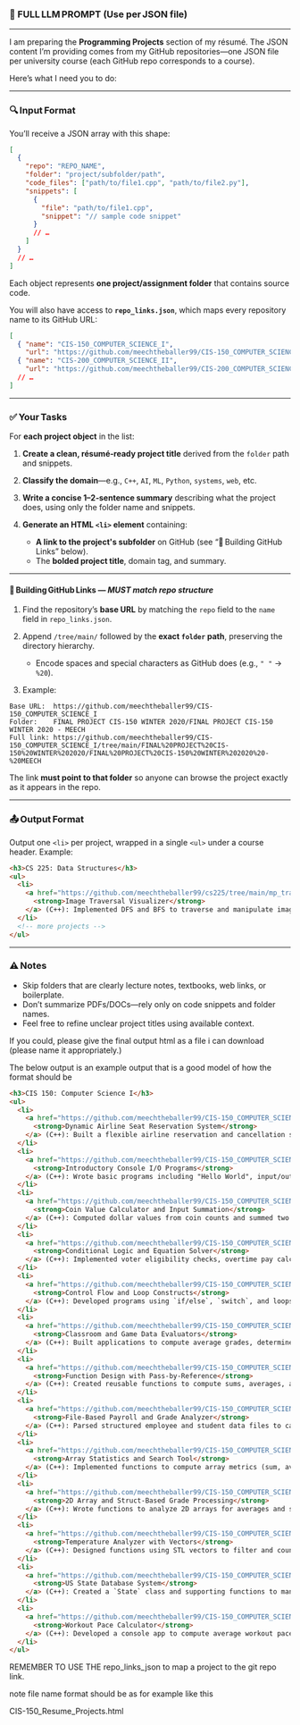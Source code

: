 ### 🧠 FULL LLM PROMPT (Use per JSON file)

---

I am preparing the **Programming Projects** section of my résumé. The JSON content I’m providing comes from my GitHub repositories—one JSON file per university course (each GitHub repo corresponds to a course).

Here’s what I need you to do:

---

### 🔍 Input Format

You’ll receive a JSON array with this shape:

```json
[
  {
    "repo": "REPO_NAME",
    "folder": "project/subfolder/path",
    "code_files": ["path/to/file1.cpp", "path/to/file2.py"],
    "snippets": [
      {
        "file": "path/to/file1.cpp",
        "snippet": "// sample code snippet"
      }
      // …
    ]
  }
  // …
]
```

Each object represents **one project/assignment folder** that contains source code.

You will also have access to **`repo_links.json`**, which maps every repository name to its GitHub URL:

```json
[
  { "name": "CIS-150_COMPUTER_SCIENCE_I",
    "url": "https://github.com/meechtheballer99/CIS-150_COMPUTER_SCIENCE_I" },
  { "name": "CIS-200_COMPUTER_SCIENCE_II",
    "url": "https://github.com/meechtheballer99/CIS-200_COMPUTER_SCIENCE_II" }
  // …
]
```

---

### ✅ Your Tasks

For **each project object** in the list:

1. **Create a clean, résumé‑ready project title** derived from the `folder` path and snippets.
2. **Classify the domain**—e.g., `C++`, `AI`, `ML`, `Python`, `systems`, `web`, etc.
3. **Write a concise 1–2‑sentence summary** describing what the project does, using only the folder name and snippets.
4. **Generate an HTML `<li>` element** containing:

   * **A link to the project's subfolder** on GitHub (see “🔗 Building GitHub Links” below).
   * The **bolded project title**, domain tag, and summary.

---

#### 🔗 Building GitHub Links — *MUST match repo structure*

1. Find the repository’s **base URL** by matching the `repo` field to the `name` field in `repo_links.json`.
2. Append `/tree/main/` followed by the **exact `folder` path**, preserving the directory hierarchy.

   * Encode spaces and special characters as GitHub does (e.g., `" "` → `%20`).
3. Example:

```
Base URL:  https://github.com/meechtheballer99/CIS-150_COMPUTER_SCIENCE_I  
Folder:    FINAL PROJECT CIS-150 WINTER 2020/FINAL PROJECT CIS-150 WINTER 2020 - MEECH  
Full link: https://github.com/meechtheballer99/CIS-150_COMPUTER_SCIENCE_I/tree/main/FINAL%20PROJECT%20CIS-150%20WINTER%202020/FINAL%20PROJECT%20CIS-150%20WINTER%202020%20-%20MEECH
```

The link **must point to that folder** so anyone can browse the project exactly as it appears in the repo.

---

### 📤 Output Format

Output one `<li>` per project, wrapped in a single `<ul>` under a course header. Example:

```html
<h3>CS 225: Data Structures</h3>
<ul>
  <li>
    <a href="https://github.com/meechtheballer99/cs225/tree/main/mp_traversals">
      <strong>Image Traversal Visualizer</strong>
    </a> (C++): Implemented DFS and BFS to traverse and manipulate image pixels based on color thresholds, enabling interactive visual exploration.
  </li>
  <!-- more projects -->
</ul>
```

---

### ⚠️ Notes

* Skip folders that are clearly lecture notes, textbooks, web links, or boilerplate.
* Don’t summarize PDFs/DOCs—rely only on code snippets and folder names.
* Feel free to refine unclear project titles using available context.


If you could, please give the final output html as a file i can download (please name it appropriately.)

The below output is an example output that is a good model of how the format should be

```html
<h3>CIS 150: Computer Science I</h3>
<ul>
  <li>
    <a href="https://github.com/meechtheballer99/CIS-150_COMPUTER_SCIENCE_I/tree/main/FINAL%20PROJECT%20CIS-150%20WINTER%202020/FINAL%20PROJECT%20CIS-150%20WINTER%202020%20-%20MEECH">
      <strong>Dynamic Airline Seat Reservation System</strong>
    </a> (C++): Built a flexible airline reservation and cancellation system that handles any number of rows and seat configurations by parsing structured input files; supported mixed row formats and dynamic seating arrangements.
  </li>
  <li>
    <a href="https://github.com/meechtheballer99/CIS-150_COMPUTER_SCIENCE_I/tree/main/Lab%201">
      <strong>Introductory Console I/O Programs</strong>
    </a> (C++): Wrote basic programs including "Hello World", input/output prompts, and ASCII triangle patterns to build foundational C++ programming skills.
  </li>
  <li>
    <a href="https://github.com/meechtheballer99/CIS-150_COMPUTER_SCIENCE_I/tree/main/Lab%202">
      <strong>Coin Value Calculator and Input Summation</strong>
    </a> (C++): Computed dollar values from coin counts and summed two integers based on user input, focusing on basic arithmetic and input handling.
  </li>
  <li>
    <a href="https://github.com/meechtheballer99/CIS-150_COMPUTER_SCIENCE_I/tree/main/Lab%203">
      <strong>Conditional Logic and Equation Solver</strong>
    </a> (C++): Implemented voter eligibility checks, overtime pay calculation, and quadratic equation root evaluation using control structures and mathematical formulas.
  </li>
  <li>
    <a href="https://github.com/meechtheballer99/CIS-150_COMPUTER_SCIENCE_I/tree/main/Lab%204">
      <strong>Control Flow and Loop Constructs</strong>
    </a> (C++): Developed programs using `if/else`, `switch`, and loops to handle temperature advice, triangle printing, and grade interpretation based on user inputs.
  </li>
  <li>
    <a href="https://github.com/meechtheballer99/CIS-150_COMPUTER_SCIENCE_I/tree/main/Lab%205">
      <strong>Classroom and Game Data Evaluators</strong>
    </a> (C++): Built applications to compute average grades, determine basketball winners, and find max/min values from sets of integers using functions and menus.
  </li>
  <li>
    <a href="https://github.com/meechtheballer99/CIS-150_COMPUTER_SCIENCE_I/tree/main/Lab%206">
      <strong>Function Design with Pass-by-Reference</strong>
    </a> (C++): Created reusable functions to compute sums, averages, and reference-modifying operations while emphasizing return types and parameter passing.
  </li>
  <li>
    <a href="https://github.com/meechtheballer99/CIS-150_COMPUTER_SCIENCE_I/tree/main/Lab%207">
      <strong>File-Based Payroll and Grade Analyzer</strong>
    </a> (C++): Parsed structured employee and student data files to calculate weekly salaries and grade statistics using file I/O and array operations.
  </li>
  <li>
    <a href="https://github.com/meechtheballer99/CIS-150_COMPUTER_SCIENCE_I/tree/main/Lab%208">
      <strong>Array Statistics and Search Tool</strong>
    </a> (C++): Implemented functions to compute array metrics (sum, avg, min, max) and search values by position using linear search techniques.
  </li>
  <li>
    <a href="https://github.com/meechtheballer99/CIS-150_COMPUTER_SCIENCE_I/tree/main/Lab%209/Lab%2009%20-%20Meech">
      <strong>2D Array and Struct-Based Grade Processing</strong>
    </a> (C++): Wrote functions to analyze 2D arrays for averages and searches; also used structs to read student grade files and compute statistical summaries.
  </li>
  <li>
    <a href="https://github.com/meechtheballer99/CIS-150_COMPUTER_SCIENCE_I/tree/main/Lab%2010/Lab%2010%20-%20Meech">
      <strong>Temperature Analyzer with Vectors</strong>
    </a> (C++): Designed functions using STL vectors to filter and count freezing temperatures from a dataset, emphasizing vector manipulation and file input.
  </li>
  <li>
    <a href="https://github.com/meechtheballer99/CIS-150_COMPUTER_SCIENCE_I/tree/main/Lab%2011/Lab%2011%20-%20Meech">
      <strong>US State Database System</strong>
    </a> (C++): Created a `State` class and supporting functions to manage a US state database with search by year of statehood and abbreviation; processed from structured file input.
  </li>
  <li>
    <a href="https://github.com/meechtheballer99/CIS-150_COMPUTER_SCIENCE_I/tree/main/WORKOUT%20PACE%20CALCULATOR%20--BY%20DEMETRIUS%20JOHNSON">
      <strong>Workout Pace Calculator</strong>
    </a> (C++): Developed a console app to compute average workout pace from repeated user-entered time inputs, supporting interactive session restarts and menu selection.
  </li>
</ul>
```

REMEMBER TO USE THE repo_links_json to map a project to the git repo link.

note file name format should be as for example like this

CIS-150_Resume_Projects.html